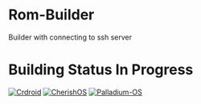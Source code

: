 # Rom-Builder

Builder with connecting to ssh server

# Building Status In Progress
[![Crdroid](https://github.com/NFS86/Rom-Builder/actions/workflows/crdroid.yml/badge.svg)](https://github.com/NFS86/Rom-Builder/actions/workflows/crdroid.yml)
[![CherishOS](https://github.com/NFS86/Rom-Builder/actions/workflows/cherish.yml/badge.svg)](https://github.com/NFS86/Rom-Builder/actions/workflows/cherish.yml)
[![Palladium-OS](https://github.com/NFS86/Rom-Builder/actions/workflows/palladium.yml/badge.svg)](https://github.com/NFS86/Rom-Builder/actions/workflows/palladium.yml)
